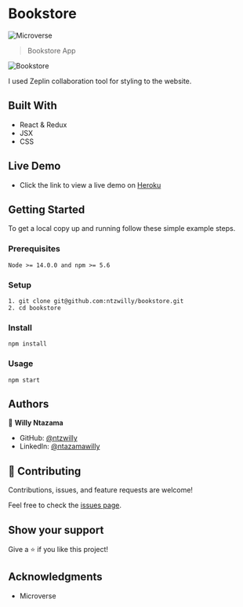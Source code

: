 # Bookstore

![Microverse](https://img.shields.io/badge/Microverse-blueviolet)

> Bookstore App

![Bookstore](https://user-images.githubusercontent.com/9049260/140428522-95b344da-9206-464e-9a68-0478e5aa65d9.png)

I used Zeplin collaboration tool for styling to the website.

## Built With

- React & Redux
- JSX
- CSS

## Live Demo

- Click the link to view a live demo on [Heroku](https://bookstore-w01.herokuapp.com/)
## Getting Started

To get a local copy up and running follow these simple example steps.

### Prerequisites

    Node >= 14.0.0 and npm >= 5.6

### Setup

    1. git clone git@github.com:ntzwilly/bookstore.git
    2. cd bookstore

### Install

    npm install

### Usage

    npm start

## Authors

👤 **Willy Ntazama**

- GitHub: [@ntzwilly](https://github.com/ntzwilly)
- LinkedIn: [@ntazamawilly](https://linkedin.com/in/ntazama-willy-b676b7aa)
## 🤝 Contributing

Contributions, issues, and feature requests are welcome!

Feel free to check the [issues page](../../issues/).

## Show your support

Give a ⭐️ if you like this project!

## Acknowledgments

- Microverse
